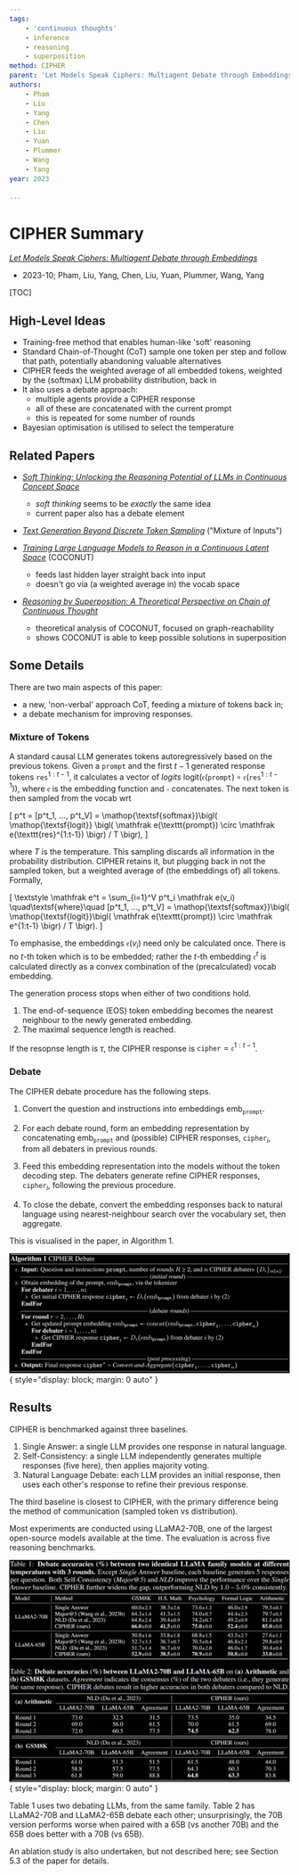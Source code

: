 ```yaml
---
tags:
    - 'continuous thoughts'
    - inference
    - reasoning
    - superposition
method: CIPHER
parent: 'Let Models Speak Ciphers: Multiagent Debate through Embeddings'
authors:
    - Pham
    - Liu
    - Yang
    - Chen
    - Liu
    - Yuan
    - Plummer
    - Wang
    - Yang
year: 2023

---
```

# CIPHER Summary

[*Let Models Speak Ciphers: Multiagent Debate through Embeddings*](http://arxiv.org/abs/2310.06272)

-   2023-10; Pham, Liu, Yang, Chen, Liu, Yuan, Plummer, Wang, Yang

[TOC]

## High-Level Ideas

-   Training-free method that enables human-like 'soft' reasoning
-   Standard Chain-of-Thought (CoT) sample one token per step and follow that path, potentially abandoning valuable alternatives
-   CIPHER feeds the weighted average of all embedded tokens, weighted by the (softmax) LLM probability distribution, back in
-   It also uses a debate approach:
    -   multiple agents provide a CIPHER response
    -   all of these are concatenated with the current prompt
    -   this is repeated for some number of rounds
-   Bayesian optimisation is utilised to select the temperature

## Related Papers

-   [*Soft Thinking: Unlocking the Reasoning Potential of LLMs in Continuous Concept Space*](http://arxiv.org/abs/2505.15778)
    -   *soft thinking* seems to be *exactly* the same idea
    -   current paper also has a debate element

-   [*Text Generation Beyond Discrete Token Sampling*](https://arxiv.org/abs/2505.14827) ("Mixture of Inputs")

-   [*Training Large Language Models to Reason in a Continuous Latent Space*](https://arxiv.org/abs/2412.06769) (COCONUT)
    -   feeds last hidden layer straight back into input
    -   doesn't go via (a weighted average in) the vocab space

-   [*Reasoning by Superposition: A Theoretical Perspective on Chain of Continuous Thought*](http://arxiv.org/abs/2505.12514)
    -   theoretical analysis of COCONUT, focused on graph-reachability
    -   shows COCONUT is able to keep possible solutions in superposition


## Some Details

There are two main aspects of this paper:

-   a new, 'non-verbal' approach CoT, feeding a mixture of tokens back in;
-   a debate mechanism for improving responses.


### Mixture of Tokens

A standard causal LLM generates tokens autoregressively based on the previous tokens. Given a $\texttt{prompt}$ and the first $t-1$ generated response tokens $\texttt{res}^{1:t-1}$, it calculates a vector of *logits* $\mathop{\textsf{logit}}(\mathfrak e(\texttt{prompt}) \circ \mathfrak e(\texttt{res}^{1:t-1}))$, where $\mathfrak e$ is the embedding function and $\circ$ concatenates. The next token is then sampled from the vocab wrt

\[
    p^t
=   [p^t_1, ..., p^t_V]
=   \mathop{\textsf{softmax}}\bigl( \mathop{\textsf{logit}} \bigl( \mathfrak e(\texttt{prompt}) \circ \mathfrak e(\texttt{res}^{1:t-1}) \bigr) / T \bigr),
\]

where $T$ is the temperature. This sampling discards all information in the probability distribution. CIPHER retains it, but plugging back in not the sampled token, but a weighted average of (the embeddings of) all tokens. Formally,

\[
    \textstyle
    \mathfrak e^t
=   \sum_{i=1}^V
    p^t_i \mathfrak e(v_i)
\quad\textsf{where}\quad
    [p^t_1, ..., p^t_V]
=   \mathop{\textsf{softmax}}\bigl( \mathop{\textsf{logit}}\bigl( \mathfrak e(\texttt{prompt}) \circ \mathfrak e^{1:t-1} \bigr) / T \bigr).
\]

To emphasise, the embeddings $\mathfrak e(v_i)$ need only be calculated once. There is no $t$-th token which is to be embedded; rather the $t$-th embedding $\mathfrak e^t$ is calculated directly as a convex combination of the (precalculated) vocab embedding.

The generation process stops when either of two conditions hold.

1.  The end-of-sequence (EOS) token embedding becomes the nearest neighbour to the newly generated embedding.
2.  The maximal sequence length is reached.

If the resopnse length is $\tau$, the CIPHER response is $\texttt{cipher} = \mathfrak e^{1:t-1}$.


### Debate

The CIPHER debate procedure has the following steps.

1.  Convert the question and instructions into embeddings $\textsf{emb}_\texttt{prompt}$.

2.  For each debate round, form an embedding representation by concatenating $\textsf{emb}_\texttt{prompt}$ and (possible) CIPHER responses, $\texttt{cipher}_i$, from all debaters in previous rounds.

3.  Feed this embedding representation into the models without the token decoding step. The debaters generate refine CIPHER responses, $\texttt{cipher}_i$, following the previous procedure.

4.  To close the debate, convert the embedding responses back to natural language using nearest-neighbour search over the vocabulary set, then aggregate.

This is visualised in the paper, in Algorithm 1.

![CIPHER debate algorithm](attachments/CIPHER%20-%20Algorithm.png){ style="display: block; margin: 0 auto" }


## Results

CIPHER is benchmarked against three baselines.

1.  Single Answer: a single LLM provides one response in natural language.
2.  Self-Consistency: a single LLM independently generates multiple responses (five here), then applies majority voting.
3.  Natural Language Debate: each LLM provides an initial response, then uses each other's response to refine their previous response.

The third baseline is closest to CIPHER, with the primary difference being the method of communication (sampled token vs distribution).

Most experiments are conducted using LLaMA2-70B, one of the largest open-source models available at the time. The evaluation is across five reasoning benchmarks.

![Evaluation using same LLaMA model](attachments/CIPHER%20-%20Evaluation.png){ style="display: block; margin: 0 auto" }

Table 1 uses two debating LLMs, from the same family. Table 2 has LLaMA2-70B and LLaMA2-65B debate each other; unsurprisingly, the 70B version performs worse when paired with a 65B (vs another 70B) and the 65B does better with a 70B (vs 65B).

An ablation study is also undertaken, but not described here; see Section 5.3 of the paper for details.